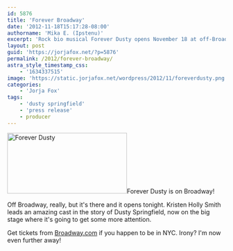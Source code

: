```yaml
---
id: 5876
title: 'Forever Broadway'
date: '2012-11-18T15:17:28-08:00'
authorname: 'Mika E. (Ipstenu)'
excerpt: 'Rock bio musical Forever Dusty opens November 18 at off-Broadway''s New World Stages.'
layout: post
guid: 'https://jorjafox.net/?p=5876'
permalink: /2012/forever-broadway/
astra_style_timestamp_css:
    - '1634337515'
image: 'https://static.jorjafox.net/wordpress/2012/11/foreverdusty.png'
categories:
    - 'Jorja Fox'
tags:
    - 'dusty springfield'
    - 'press release'
    - producer
---
```


<img class="alignleft size-medium wp-image-5877" title="Forever Dusty" src="//static.jorjafox.net/wordpress/2012/11/foreverdusty-276x140.png" alt="Forever Dusty" width="276" height="140" />Forever Dusty is on Broadway!

Off Broadway, really, but it's there and it opens tonight. Kristen Holly Smith leads an amazing cast in the story of Dusty Springfield, now on the big stage where it's going to get some more attention.

Get tickets from <a href="http://www.broadway.com/shows/forever-dusty/">Broadway.com</a> if you happen to be in NYC. Irony? I'm now even further away!
